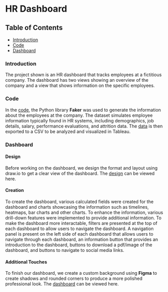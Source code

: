 # HR Dashboard

## Table of Contents
* [Introduction](#introduction)
* [Code](#code)
* [Dashboard](#dashboard)

### Introduction

The project shown is an HR dashboard that tracks employees at a fictitious company. The dashboard has two views showing an overview of the company and a view that shows information on the specific employees. 

### Code

In the [code](https://github.com/jidafan/HR-Dashboard/blob/main/Data%20Generation.ipynb), the Python library **Faker** was used to generate the information about the employees at the company. The dataset simulates employee information typically found in HR systems, including demographics, job details, salary, performance evaluations, and attrition data. The [data](https://github.com/jidafan/HR-Dashboard/blob/main/HumanResources.csv) is then exported to a CSV to be analyzed and visualized in Tableau.

### Dashboard

#### Design

Before working on the dashboard, we design the format and layout using draw.io to get a clear view of the dashboard. The [design](https://github.com/jidafan/HR-Dashboard/blob/main/Dashboard%20HR.drawio.png) can be viewed here.

#### Creation

To create the dashboard, various calculated fields were created for the dashboard and charts showcasing the information such as timelines, heatmaps, bar charts and other charts. To enhance the information, various drill-down features were implemented to provide additional information. To make the dashboard more interactable, filters are presented at the top of each dashboard to allow users to navigate the dashboard. A navigation panel is present on the left side of each dashboard that allows users to navigate through each dashboard, an information button that provides an introduction to the dashboard, buttons to download a pdf/image of the dashboard, and buttons to navigate to social media links.

#### Additional Touches

To finish our dashboard, we create a custom background using **Figma** to create shadows and rounded corners to produce a more polished professional look. The [dashboard](https://public.tableau.com/app/profile/scott.duong8287/viz/HRDashboard_17219463577760/HRDashboard) can be viewed here.
